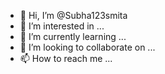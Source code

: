 - 👋 Hi, I’m @Subha123smita
- 👀 I’m interested in ...
- 🌱 I’m currently learning ...
- 💞️ I’m looking to collaborate on ...
- 📫 How to reach me ...

<!---
Subha123smita/Subha123smita is a ✨ special ✨ repository because its `README.md` (this file) appears on your GitHub profile.
You can click the Preview link to take a look at your changes.
--->
